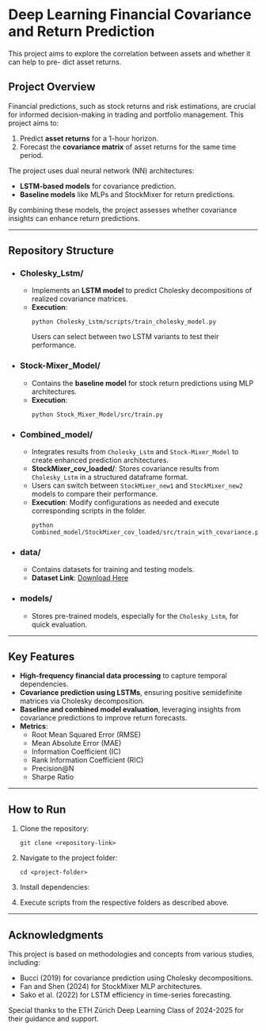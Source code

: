 # **Deep Learning Financial Covariance and Return Prediction**

This project aims to explore the correlation between assets and whether it can help to pre- dict asset returns.

## **Project Overview**

Financial predictions, such as stock returns and risk estimations, are crucial for informed decision-making in trading and portfolio management. This project aims to:

1. Predict **asset returns** for a 1-hour horizon.
2. Forecast the **covariance matrix** of asset returns for the same time period.

The project uses dual neural network (NN) architectures:

- **LSTM-based models** for covariance prediction.
- **Baseline models** like MLPs and StockMixer for return predictions.

By combining these models, the project assesses whether covariance insights can enhance return predictions.

---

## **Repository Structure**

- ### **Cholesky_Lstm/**

  - Implements an **LSTM model** to predict Cholesky decompositions of realized covariance matrices.
  - **Execution**:
    ```
    python Cholesky_Lstm/scripts/train_cholesky_model.py
    ```
    Users can select between two LSTM variants to test their performance.

- ### **Stock-Mixer_Model/**

  - Contains the **baseline model** for stock return predictions using MLP architectures.
  - **Execution**:
    ```
    python Stock_Mixer_Model/src/train.py
    ```

- ### **Combined_model/**

  - Integrates results from `Cholesky_Lstm` and `Stock-Mixer_Model` to create enhanced prediction architectures.
  - **StockMixer_cov_loaded/**:
    Stores covariance results from `Cholesky_Lstm` in a structured dataframe format.
  - Users can switch between `StockMixer_new1` and `StockMixer_new2` models to compare their performance.
  - **Execution**:
    Modify configurations as needed and execute corresponding scripts in the folder.
    ```
    python Combined_model/StockMixer_cov_loaded/src/train_with_covariance.py  
    ```

- ### **data/**

  - Contains datasets for training and testing models.
  - **Dataset Link**: [Download Here](https://polybox.ethz.ch/index.php/s/2pkmbJI1mAEXSTv)

- ### **models/**
  - Stores pre-trained models, especially for the `Cholesky_Lstm`, for quick evaluation.

---

## **Key Features**

- **High-frequency financial data processing** to capture temporal dependencies.
- **Covariance prediction using LSTMs**, ensuring positive semidefinite matrices via Cholesky decomposition.
- **Baseline and combined model evaluation**, leveraging insights from covariance predictions to improve return forecasts.
- **Metrics**:
  - Root Mean Squared Error (RMSE)
  - Mean Absolute Error (MAE)
  - Information Coefficient (IC)
  - Rank Information Coefficient (RIC)
  - Precision@N
  - Sharpe Ratio

---

## **How to Run**

1. Clone the repository:
   ```
   git clone <repository-link>
   ```
2. Navigate to the project folder:
   ```
   cd <project-folder>
   ```
3. Install dependencies:

4. Execute scripts from the respective folders as described above.

---

## **Acknowledgments**

This project is based on methodologies and concepts from various studies, including:

- Bucci (2019) for covariance prediction using Cholesky decompositions.
- Fan and Shen (2024) for StockMixer MLP architectures.
- Sako et al. (2022) for LSTM efficiency in time-series forecasting.

Special thanks to the ETH Zürich Deep Learning Class of 2024-2025 for their guidance and support.
